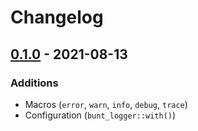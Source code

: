 # Changelog

## [0.1.0] - 2021-08-13

### Additions

-   Macros (`error`, `warn`, `info`, `debug`, `trace`)
-   Configuration (`bunt_logger::with()`)


[0.1.0]: https://github.com/Dophin2009/bunt-logger/tree/v0.1.0
